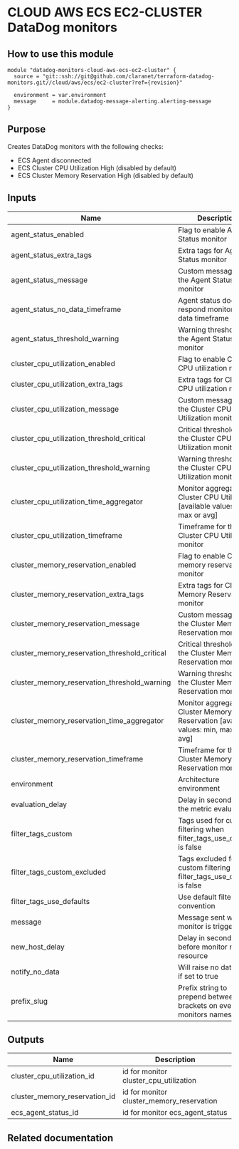 # CLOUD AWS ECS EC2-CLUSTER DataDog monitors

## How to use this module

```
module "datadog-monitors-cloud-aws-ecs-ec2-cluster" {
  source = "git::ssh://git@github.com/claranet/terraform-datadog-monitors.git//cloud/aws/ecs/ec2-cluster?ref={revision}"

  environment = var.environment
  message     = module.datadog-message-alerting.alerting-message
}

```

## Purpose

Creates DataDog monitors with the following checks:

- ECS Agent disconnected
- ECS Cluster CPU Utilization High (disabled by default)
- ECS Cluster Memory Reservation High (disabled by default)

## Inputs

| Name | Description | Type | Default | Required |
|------|-------------|:----:|:-----:|:-----:|
| agent\_status\_enabled | Flag to enable Agent Status monitor | string | `"true"` | no |
| agent\_status\_extra\_tags | Extra tags for Agent Status monitor | list(string) | `[]` | no |
| agent\_status\_message | Custom message for the Agent Status monitor | string | `""` | no |
| agent\_status\_no\_data\_timeframe | Agent status does not respond monitor no data timeframe | string | `"10"` | no |
| agent\_status\_threshold\_warning | Warning threshold for the Agent Status monitor | string | `"3"` | no |
| cluster\_cpu\_utilization\_enabled | Flag to enable Cluster CPU utilization monitor | string | `"false"` | no |
| cluster\_cpu\_utilization\_extra\_tags | Extra tags for Cluster CPU utilization monitor | list(string) | `[]` | no |
| cluster\_cpu\_utilization\_message | Custom message for the Cluster CPU Utilization monitor | string | `""` | no |
| cluster\_cpu\_utilization\_threshold\_critical | Critical threshold for the Cluster CPU Utilization monitor | string | `"90"` | no |
| cluster\_cpu\_utilization\_threshold\_warning | Warning threshold for the Cluster CPU Utilization monitor | string | `"85"` | no |
| cluster\_cpu\_utilization\_time\_aggregator | Monitor aggregator for Cluster CPU Utilization [available values: min, max or avg] | string | `"min"` | no |
| cluster\_cpu\_utilization\_timeframe | Timeframe for the Cluster CPU Utilization monitor | string | `"last_5m"` | no |
| cluster\_memory\_reservation\_enabled | Flag to enable Cluster memory reservation monitor | string | `"false"` | no |
| cluster\_memory\_reservation\_extra\_tags | Extra tags for Cluster Memory Reservation monitor | list(string) | `[]` | no |
| cluster\_memory\_reservation\_message | Custom message for the Cluster Memory Reservation monitor | string | `""` | no |
| cluster\_memory\_reservation\_threshold\_critical | Critical threshold for the Cluster Memory Reservation monitor | string | `"90"` | no |
| cluster\_memory\_reservation\_threshold\_warning | Warning threshold for the Cluster Memory Reservation monitor | string | `"85"` | no |
| cluster\_memory\_reservation\_time\_aggregator | Monitor aggregator for Cluster Memory Reservation [available values: min, max or avg] | string | `"min"` | no |
| cluster\_memory\_reservation\_timeframe | Timeframe for the Cluster Memory Reservation monitor | string | `"last_5m"` | no |
| environment | Architecture environment | string | n/a | yes |
| evaluation\_delay | Delay in seconds for the metric evaluation | string | `"900"` | no |
| filter\_tags\_custom | Tags used for custom filtering when filter_tags_use_defaults is false | string | `"*"` | no |
| filter\_tags\_custom\_excluded | Tags excluded for custom filtering when filter_tags_use_defaults is false | string | `""` | no |
| filter\_tags\_use\_defaults | Use default filter tags convention | string | `"true"` | no |
| message | Message sent when a monitor is triggered | string | n/a | yes |
| new\_host\_delay | Delay in seconds before monitor new resource | string | `"300"` | no |
| notify\_no\_data | Will raise no data alert if set to true | string | `"true"` | no |
| prefix\_slug | Prefix string to prepend between brackets on every monitors names | string | `""` | no |

## Outputs

| Name | Description |
|------|-------------|
| cluster\_cpu\_utilization\_id | id for monitor cluster_cpu_utilization |
| cluster\_memory\_reservation\_id | id for monitor cluster_memory_reservation |
| ecs\_agent\_status\_id | id for monitor ecs_agent_status |

## Related documentation

